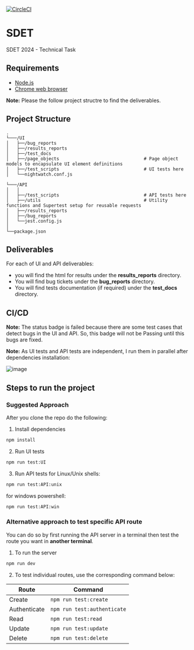 [![CircleCI](https://dl.circleci.com/status-badge/img/circleci/SYQmSapKwUHtGUPnUdXG3X/6PpQF4f2oEPw7oWa274bC2/tree/main.svg?style=svg&circle-token=CCIPRJ_9Ap8ooDCGmmbcBMSArEskE_9863b4b75051d4550923f3966f12440f86954d51)](https://dl.circleci.com/status-badge/redirect/circleci/SYQmSapKwUHtGUPnUdXG3X/6PpQF4f2oEPw7oWa274bC2/tree/main)
# SDET
 SDET 2024 - Technical Task
 
## Requirements

- [Node.js](https://nodejs.org/en/download/source-code)
- [Chrome web browser](https://www.googleadservices.com/pagead/aclk?sa=L&ai=DChcSEwi02cS4_66JAxWlXA8CHU11GNcYABABGgJ0Yg&co=1&ase=2&gclid=CjwKCAjwyfe4BhAWEiwAkIL8sP-fTYDT_P_e_dVo9jKNSazvbiZhZ-cLh4w5gsPAwEGLYFCB8hX2ChoCjmgQAvD_BwE&ei=PGweZ7mIG4O9hbIP2rTdsQk&ohost=www.google.com&cid=CAESVOD2SQl4xMgk99ExH32AA0XX-tM9tWOhDN3q9DpcHK-g9dV2tpozfAZMPyrQAFBpGC2XEjsJgEfwL8U9QV1M47Sw9M6DJb5S-8uT8xF7NX5y3-Kcww&sig=AOD64_2pwTfNWySo-A4u-X7_A0vRnkx2GA&q&sqi=2&nis=4&adurl&ved=2ahUKEwi5lrW4_66JAxWDXkEAHVpaN5YQqyQoAHoECAgQDA)

**Note:** Please the follow project structre to find the deliverables.

## Project Structure

```plaintext
.
└───/UI
│   ├──/bug_reports
│   ├──/results_reports
│   ├──/test_docs 
│   ├──/page_objects                                # Page object models to encapsulate UI element definitions
│   ├──/test_scripts                                # UI tests here
│   └──nightwatch.conf.js
    
└───/API
│   │
│   ├──/test_scripts                                # API tests here 
│   ├──/utils                                       # Utility functions and Supertest setup for reusable requests
│   ├──/results_reports           
│   ├──/bug_reports                
│   └──jest.config.js
│               
└──package.json               

```
## Deliverables
For each of UI and API deliverables:
- you will find the html for results under the **results_reports** directory.
- You will find bug tickets under the **bug_reports** directory.
- You will find tests documentation (if required) under the **test_docs** directory.

## CI/CD
**Note:** The status badge is failed because there are some test cases that detect bugs in the UI and API. So, this badge will not be Passing until this bugs are fixed.

**Note:** As UI tests and API tests are independent, I run them in parallel after dependencies installation:

![image](https://github.com/user-attachments/assets/93415409-fa50-48c2-9c7e-f8558faa34a3)


## Steps to run the project
### Suggested Approach
After you clone the repo do the following:
1) Install dependencies
```bash
npm install
```
2) Run UI tests
```bash
npm run test:UI
```
3) Run API tests
   for Linux/Unix shells:
```bash
npm run test:API:unix
```
   for windows powershell:
```bash
npm run test:API:win
```
### Alternative approach to test specific API route
You can do so by first running the API server in a terminal then test the route you want in **another terminal**.
1) To run the server
```bash
npm run dev
```
2) To test individual routes, use the corresponding command below:

| Route        | Command                   |
|--------------|---------------------------|
| Create       | `npm run test:create`     |
| Authenticate | `npm run test:authenticate` |
| Read         | `npm run test:read`       |
| Update       | `npm run test:update`     |
| Delete       | `npm run test:delete`     |



